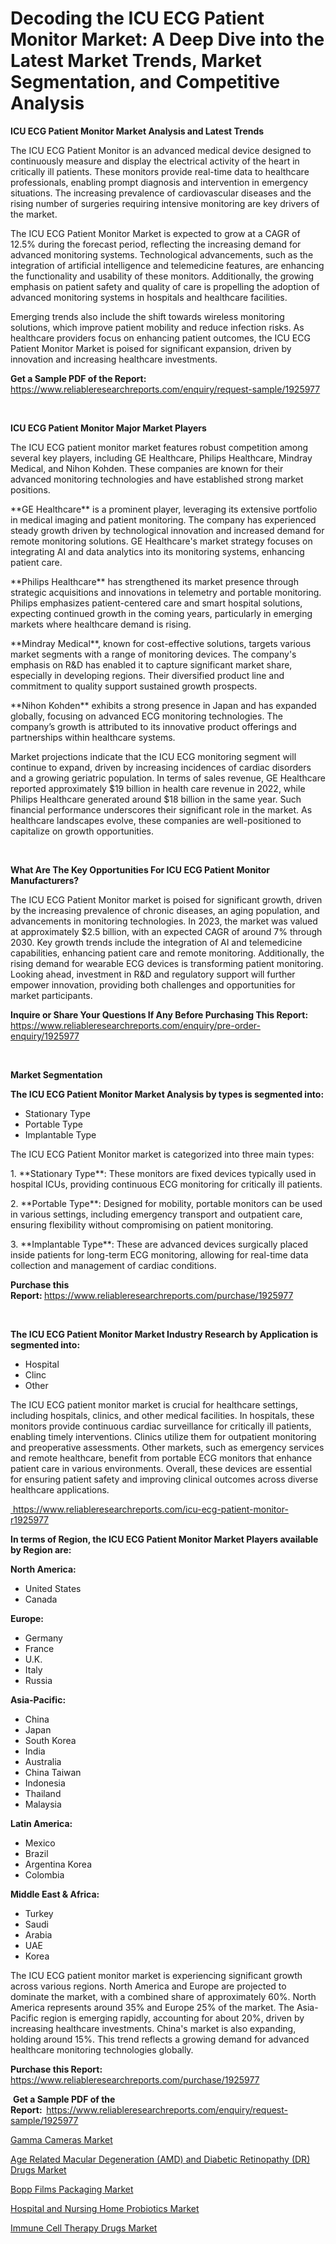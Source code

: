 <p><h1>Decoding the ICU ECG Patient Monitor Market: A Deep Dive into the Latest Market Trends, Market Segmentation, and Competitive Analysis</h1></p><p><strong>ICU ECG Patient Monitor Market Analysis and Latest Trends</strong></p>
<p><p>The ICU ECG Patient Monitor is an advanced medical device designed to continuously measure and display the electrical activity of the heart in critically ill patients. These monitors provide real-time data to healthcare professionals, enabling prompt diagnosis and intervention in emergency situations. The increasing prevalence of cardiovascular diseases and the rising number of surgeries requiring intensive monitoring are key drivers of the market.</p><p>The ICU ECG Patient Monitor Market is expected to grow at a CAGR of 12.5% during the forecast period, reflecting the increasing demand for advanced monitoring systems. Technological advancements, such as the integration of artificial intelligence and telemedicine features, are enhancing the functionality and usability of these monitors. Additionally, the growing emphasis on patient safety and quality of care is propelling the adoption of advanced monitoring systems in hospitals and healthcare facilities.</p><p>Emerging trends also include the shift towards wireless monitoring solutions, which improve patient mobility and reduce infection risks. As healthcare providers focus on enhancing patient outcomes, the ICU ECG Patient Monitor Market is poised for significant expansion, driven by innovation and increasing healthcare investments.</p></p>
<p><strong>Get a Sample PDF of the Report:&nbsp;</strong> <a href="https://www.reliableresearchreports.com/enquiry/request-sample/1925977?utm_campaign=1471&utm_medium=2&utm_source=Github&utm_content=ia&utm_term=25102024&utm_id=icu-ecg-patient-monitor">https://www.reliableresearchreports.com/enquiry/request-sample/1925977</a></p>
<p>&nbsp;</p>
<p><strong>ICU ECG Patient Monitor Major Market Players</strong></p>
<p><p>The ICU ECG patient monitor market features robust competition among several key players, including GE Healthcare, Philips Healthcare, Mindray Medical, and Nihon Kohden. These companies are known for their advanced monitoring technologies and have established strong market positions.</p><p>**GE Healthcare** is a prominent player, leveraging its extensive portfolio in medical imaging and patient monitoring. The company has experienced steady growth driven by technological innovation and increased demand for remote monitoring solutions. GE Healthcare's market strategy focuses on integrating AI and data analytics into its monitoring systems, enhancing patient care.</p><p>**Philips Healthcare** has strengthened its market presence through strategic acquisitions and innovations in telemetry and portable monitoring. Philips emphasizes patient-centered care and smart hospital solutions, expecting continued growth in the coming years, particularly in emerging markets where healthcare demand is rising.</p><p>**Mindray Medical**, known for cost-effective solutions, targets various market segments with a range of monitoring devices. The company's emphasis on R&D has enabled it to capture significant market share, especially in developing regions. Their diversified product line and commitment to quality support sustained growth prospects.</p><p>**Nihon Kohden** exhibits a strong presence in Japan and has expanded globally, focusing on advanced ECG monitoring technologies. The company’s growth is attributed to its innovative product offerings and partnerships within healthcare systems.</p><p>Market projections indicate that the ICU ECG monitoring segment will continue to expand, driven by increasing incidences of cardiac disorders and a growing geriatric population. In terms of sales revenue, GE Healthcare reported approximately $19 billion in health care revenue in 2022, while Philips Healthcare generated around $18 billion in the same year. Such financial performance underscores their significant role in the market. As healthcare landscapes evolve, these companies are well-positioned to capitalize on growth opportunities.</p></p>
<p>&nbsp;</p>
<p><strong>What Are The Key Opportunities For ICU ECG Patient Monitor Manufacturers?</strong></p>
<p><p>The ICU ECG Patient Monitor market is poised for significant growth, driven by the increasing prevalence of chronic diseases, an aging population, and advancements in monitoring technologies. In 2023, the market was valued at approximately $2.5 billion, with an expected CAGR of around 7% through 2030. Key growth trends include the integration of AI and telemedicine capabilities, enhancing patient care and remote monitoring. Additionally, the rising demand for wearable ECG devices is transforming patient monitoring. Looking ahead, investment in R&D and regulatory support will further empower innovation, providing both challenges and opportunities for market participants.</p></p>
<p><strong>Inquire or Share Your Questions If Any Before Purchasing This Report:</strong> <a href="https://www.reliableresearchreports.com/enquiry/pre-order-enquiry/1925977?utm_campaign=1471&utm_medium=2&utm_source=Github&utm_content=ia&utm_term=25102024&utm_id=icu-ecg-patient-monitor">https://www.reliableresearchreports.com/enquiry/pre-order-enquiry/1925977</a></p>
<p>&nbsp;</p>
<p><strong>Market Segmentation</strong></p>
<p><strong>The ICU ECG Patient Monitor Market Analysis by types is segmented into:</strong></p>
<p><ul><li>Stationary Type</li><li>Portable Type</li><li>Implantable Type</li></ul></p>
<p><p>The ICU ECG Patient Monitor market is categorized into three main types: </p><p>1. **Stationary Type**: These monitors are fixed devices typically used in hospital ICUs, providing continuous ECG monitoring for critically ill patients. </p><p>2. **Portable Type**: Designed for mobility, portable monitors can be used in various settings, including emergency transport and outpatient care, ensuring flexibility without compromising on patient monitoring.</p><p>3. **Implantable Type**: These are advanced devices surgically placed inside patients for long-term ECG monitoring, allowing for real-time data collection and management of cardiac conditions.</p></p>
<p><strong>Purchase this Report:&nbsp;</strong><a href="https://www.reliableresearchreports.com/purchase/1925977?utm_campaign=1471&utm_medium=2&utm_source=Github&utm_content=ia&utm_term=25102024&utm_id=icu-ecg-patient-monitor">https://www.reliableresearchreports.com/purchase/1925977</a></p>
<p>&nbsp;</p>
<p><strong>The ICU ECG Patient Monitor Market Industry Research by Application is segmented into:</strong></p>
<p><ul><li>Hospital</li><li>Clinc</li><li>Other</li></ul></p>
<p><p>The ICU ECG patient monitor market is crucial for healthcare settings, including hospitals, clinics, and other medical facilities. In hospitals, these monitors provide continuous cardiac surveillance for critically ill patients, enabling timely interventions. Clinics utilize them for outpatient monitoring and preoperative assessments. Other markets, such as emergency services and remote healthcare, benefit from portable ECG monitors that enhance patient care in various environments. Overall, these devices are essential for ensuring patient safety and improving clinical outcomes across diverse healthcare applications.</p></p>
<p><a href="https://www.reliableresearchreports.com/icu-ecg-patient-monitor-r1925977?utm_campaign=1471&utm_medium=2&utm_source=Github&utm_content=ia&utm_term=25102024&utm_id=icu-ecg-patient-monitor">&nbsp;https://www.reliableresearchreports.com/icu-ecg-patient-monitor-r1925977</a></p>
<p><strong>In terms of Region, the ICU ECG Patient Monitor Market Players available by Region are:</strong></p>
<p>
    <p> <strong> North America: </strong>
        <ul>
            <li>United States</li>
            <li>Canada</li>
        </ul>
        </p> 
    <p> <strong> Europe: </strong>
        <ul>
            <li>Germany</li>
            <li>France</li>
            <li>U.K.</li>
            <li>Italy</li>
            <li>Russia</li>
        </ul>
        </p> 
    <p> <strong> Asia-Pacific: </strong>
        <ul>
            <li>China</li>
            <li>Japan</li>
            <li>South Korea</li>
            <li>India</li>
            <li>Australia</li>
            <li>China Taiwan</li>
            <li>Indonesia</li>
            <li>Thailand</li>
            <li>Malaysia</li>
        </ul>
        </p> 
    <p> <strong> Latin America: </strong>
        <ul>
            <li>Mexico</li>
            <li>Brazil</li>
            <li>Argentina Korea</li>
            <li>Colombia</li>
        </ul>
        </p> 
    <p> <strong> Middle East & Africa: </strong>
        <ul>
            <li>Turkey</li>
            <li>Saudi</li>
            <li>Arabia</li>
            <li>UAE</li>
            <li>Korea</li>
        </ul>
    </p>
    </p>
<p><p>The ICU ECG patient monitor market is experiencing significant growth across various regions. North America and Europe are projected to dominate the market, with a combined share of approximately 60%. North America represents around 35% and Europe 25% of the market. The Asia-Pacific region is emerging rapidly, accounting for about 20%, driven by increasing healthcare investments. China's market is also expanding, holding around 15%. This trend reflects a growing demand for advanced healthcare monitoring technologies globally.</p></p>
<p><strong>Purchase this Report: </strong><a href="https://www.reliableresearchreports.com/purchase/1925977?utm_campaign=1471&utm_medium=2&utm_source=Github&utm_content=ia&utm_term=25102024&utm_id=icu-ecg-patient-monitor">https://www.reliableresearchreports.com/purchase/1925977</a></p>
<p>&nbsp;<strong>Get a Sample PDF of the Report:&nbsp;&nbsp;</strong><a href="https://www.reliableresearchreports.com/enquiry/request-sample/1925977?utm_campaign=1471&utm_medium=2&utm_source=Github&utm_content=ia&utm_term=25102024&utm_id=icu-ecg-patient-monitor">https://www.reliableresearchreports.com/enquiry/request-sample/1925977</a></p>
<p><strong></strong></p>
<p><p><a href="https://github.com/arionmp/Market-Research-Report-List-5/blob/main/gamma-cameras-market.md?utm_campaign=1471&utm_medium=2&utm_source=Github&utm_content=ia&utm_term=25102024&utm_id=icu-ecg-patient-monitor">Gamma Cameras Market</a></p><p><a href="https://www.linkedin.com/pulse/surfing-age-related-macular-degeneration-amd-diabetic-retinopathy-5c3kc?utm_campaign=1471&utm_medium=2&utm_source=Github&utm_content=ia&utm_term=25102024&utm_id=icu-ecg-patient-monitor">Age Related Macular Degeneration (AMD) and Diabetic Retinopathy (DR) Drugs Market</a></p><p><a href="https://www.linkedin.com/pulse/comprehensive-bopp-films-packaging-market-report-regional-analysis-ry7ee?utm_campaign=1471&utm_medium=2&utm_source=Github&utm_content=ia&utm_term=25102024&utm_id=icu-ecg-patient-monitor">Bopp Films Packaging Market</a></p><p><a href="https://www.linkedin.com/pulse/global-hospital-nursing-home-probiotics-market-product-kfzsf?utm_campaign=1471&utm_medium=2&utm_source=Github&utm_content=ia&utm_term=25102024&utm_id=icu-ecg-patient-monitor">Hospital and Nursing Home Probiotics Market</a></p><p><a href="https://www.linkedin.com/pulse/immune-cell-therapy-drugs-market-revolution-size-share-sz6gf?utm_campaign=1471&utm_medium=2&utm_source=Github&utm_content=ia&utm_term=25102024&utm_id=icu-ecg-patient-monitor">Immune Cell Therapy Drugs Market</a></p></p>